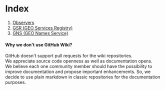 
# Index
1. [Observers](https://github.com/GEO-Protocol/specs-gsr/tree/master/specs/observers)
1. [GSR (GEO Services Registry)](https://github.com/GEO-Protocol/specs-gsr/blob/master/specs/gsr.md)
1. [GNS (GEO Names Service)](https://github.com/GEO-Protocol/specs-gsr/blob/master/specs/gns.md)

#### Why we don't use GitHub Wiki?
GitHub doesn't support pull requests for the wiki repositories.    
We appreciate source code openness as well as documentation opens.  
We believe each one community member should have the possibility to improve documentation and propose important enhancements. 
So, we decide to use plain markdown in classic repositories for the documentation purposes.
